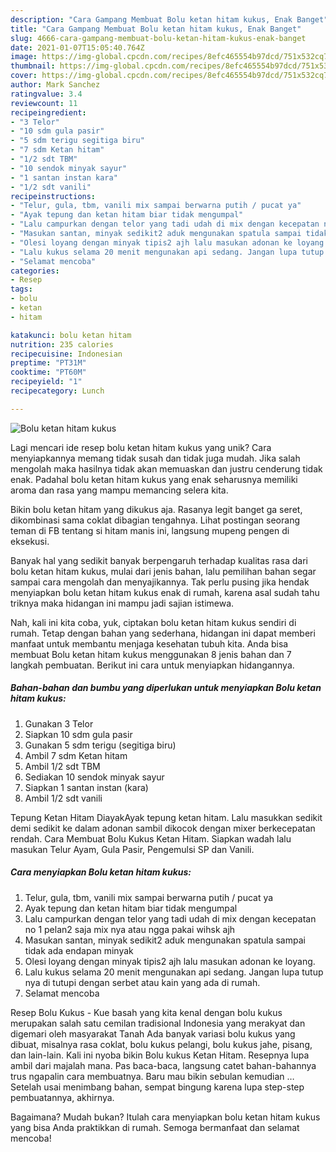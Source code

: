 ```yaml
---
description: "Cara Gampang Membuat Bolu ketan hitam kukus, Enak Banget"
title: "Cara Gampang Membuat Bolu ketan hitam kukus, Enak Banget"
slug: 4666-cara-gampang-membuat-bolu-ketan-hitam-kukus-enak-banget
date: 2021-01-07T15:05:40.764Z
image: https://img-global.cpcdn.com/recipes/8efc465554b97dcd/751x532cq70/bolu-ketan-hitam-kukus-foto-resep-utama.jpg
thumbnail: https://img-global.cpcdn.com/recipes/8efc465554b97dcd/751x532cq70/bolu-ketan-hitam-kukus-foto-resep-utama.jpg
cover: https://img-global.cpcdn.com/recipes/8efc465554b97dcd/751x532cq70/bolu-ketan-hitam-kukus-foto-resep-utama.jpg
author: Mark Sanchez
ratingvalue: 3.4
reviewcount: 11
recipeingredient:
- "3 Telor"
- "10 sdm gula pasir"
- "5 sdm terigu segitiga biru"
- "7 sdm Ketan hitam"
- "1/2 sdt TBM"
- "10 sendok minyak sayur"
- "1 santan instan kara"
- "1/2 sdt vanili"
recipeinstructions:
- "Telur, gula, tbm, vanili mix sampai berwarna putih / pucat ya"
- "Ayak tepung dan ketan hitam biar tidak mengumpal"
- "Lalu campurkan dengan telor yang tadi udah di mix dengan kecepatan no 1 pelan2 saja mix nya atau ngga pakai wihsk ajh"
- "Masukan santan, minyak sedikit2 aduk mengunakan spatula sampai tidak ada endapan minyak"
- "Olesi loyang dengan minyak tipis2 ajh lalu masukan adonan ke loyang."
- "Lalu kukus selama 20 menit mengunakan api sedang. Jangan lupa tutup nya di tutupi dengan serbet atau kain yang ada di rumah."
- "Selamat mencoba"
categories:
- Resep
tags:
- bolu
- ketan
- hitam

katakunci: bolu ketan hitam 
nutrition: 235 calories
recipecuisine: Indonesian
preptime: "PT31M"
cooktime: "PT60M"
recipeyield: "1"
recipecategory: Lunch

---
```



![Bolu ketan hitam kukus](https://img-global.cpcdn.com/recipes/8efc465554b97dcd/751x532cq70/bolu-ketan-hitam-kukus-foto-resep-utama.jpg)

Lagi mencari ide resep bolu ketan hitam kukus yang unik? Cara menyiapkannya memang tidak susah dan tidak juga mudah. Jika salah mengolah maka hasilnya tidak akan memuaskan dan justru cenderung tidak enak. Padahal bolu ketan hitam kukus yang enak seharusnya memiliki aroma dan rasa yang mampu memancing selera kita.

Bikin bolu ketan hitam yang dikukus aja. Rasanya legit banget ga seret, dikombinasi sama coklat dibagian tengahnya. Lihat postingan seorang teman di FB tentang si hitam manis ini, langsung mupeng pengen di eksekusi.

Banyak hal yang sedikit banyak berpengaruh terhadap kualitas rasa dari bolu ketan hitam kukus, mulai dari jenis bahan, lalu pemilihan bahan segar sampai cara mengolah dan menyajikannya. Tak perlu pusing jika hendak menyiapkan bolu ketan hitam kukus enak di rumah, karena asal sudah tahu triknya maka hidangan ini mampu jadi sajian istimewa.


Nah, kali ini kita coba, yuk, ciptakan bolu ketan hitam kukus sendiri di rumah. Tetap dengan bahan yang sederhana, hidangan ini dapat memberi manfaat untuk membantu menjaga kesehatan tubuh kita. Anda bisa membuat Bolu ketan hitam kukus menggunakan 8 jenis bahan dan 7 langkah pembuatan. Berikut ini cara untuk menyiapkan hidangannya.

<!--inarticleads1-->

##### Bahan-bahan dan bumbu yang diperlukan untuk menyiapkan Bolu ketan hitam kukus:

1. Gunakan 3 Telor
1. Siapkan 10 sdm gula pasir
1. Gunakan 5 sdm terigu (segitiga biru)
1. Ambil 7 sdm Ketan hitam
1. Ambil 1/2 sdt TBM
1. Sediakan 10 sendok minyak sayur
1. Siapkan 1 santan instan (kara)
1. Ambil 1/2 sdt vanili


Tepung Ketan Hitam DiayakAyak tepung ketan hitam. Lalu masukkan sedikit demi sedikit ke dalam adonan sambil dikocok dengan mixer berkecepatan rendah. Cara Membuat Bolu Kukus Ketan Hitam. Siapkan wadah lalu masukan Telur Ayam, Gula Pasir, Pengemulsi SP dan Vanili. 

<!--inarticleads2-->

##### Cara menyiapkan Bolu ketan hitam kukus:

1. Telur, gula, tbm, vanili mix sampai berwarna putih / pucat ya
1. Ayak tepung dan ketan hitam biar tidak mengumpal
1. Lalu campurkan dengan telor yang tadi udah di mix dengan kecepatan no 1 pelan2 saja mix nya atau ngga pakai wihsk ajh
1. Masukan santan, minyak sedikit2 aduk mengunakan spatula sampai tidak ada endapan minyak
1. Olesi loyang dengan minyak tipis2 ajh lalu masukan adonan ke loyang.
1. Lalu kukus selama 20 menit mengunakan api sedang. Jangan lupa tutup nya di tutupi dengan serbet atau kain yang ada di rumah.
1. Selamat mencoba


Resep Bolu Kukus - Kue basah yang kita kenal dengan bolu kukus merupakan salah satu cemilan tradisional Indonesia yang merakyat dan digemari oleh masyarakat Tanah Ada banyak variasi bolu kukus yang dibuat, misalnya rasa coklat, bolu kukus pelangi, bolu kukus jahe, pisang, dan lain-lain. Kali ini nyoba bikin Bolu kukus Ketan Hitam. Resepnya lupa ambil dari majalah mana. Pas baca-baca, langsung catet bahan-bahannya trus ngapalin cara membuatnya. Baru mau bikin sebulan kemudian … Setelah usai menimbang bahan, sempat bingung karena lupa step-step pembuatannya, akhirnya. 

Bagaimana? Mudah bukan? Itulah cara menyiapkan bolu ketan hitam kukus yang bisa Anda praktikkan di rumah. Semoga bermanfaat dan selamat mencoba!
